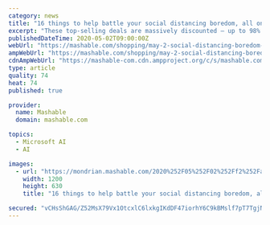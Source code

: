```yaml
---
category: news
title: "16 things to help battle your social distancing boredom, all on sale"
excerpt: "These top-selling deals are massively discounted — up to 98% off — for no good reason other than to make your social distancing life a little better. From app subscriptions to online courses to smartphone accessories,"
publishedDateTime: 2020-05-02T09:00:00Z
webUrl: "https://mashable.com/shopping/may-2-social-distancing-boredom-sale/"
ampWebUrl: "https://mashable.com/shopping/may-2-social-distancing-boredom-sale.amp"
cdnAmpWebUrl: "https://mashable-com.cdn.ampproject.org/c/s/mashable.com/shopping/may-2-social-distancing-boredom-sale.amp"
type: article
quality: 74
heat: 74
published: true

provider:
  name: Mashable
  domain: mashable.com

topics:
  - Microsoft AI
  - AI

images:
  - url: "https://mondrian.mashable.com/2020%252F05%252F02%252Ff2%252Faac2f06ab7924e4bb5490b401614948f.08afc.jpg%252F1200x630.jpg?signature=Ws8OrHmNrSwXDm02XQM7LOdHNn0="
    width: 1200
    height: 630
    title: "16 things to help battle your social distancing boredom, all on sale"

secured: "vCHsShGAG/Z52MsX79Vx1OtcxlC6lxkgIKdDF47iorhY6C9kBMslf7pT7TgjNtEInGTMLh4HPSWuTlMvm7dI0Def9MDcTMUnyGPoAY4S+ohfOlupDWX8/o+xRtuxsDSCD7AESsFjXAI5UGzaEWB2RyWfy0bajYq3GTYGcvr3VlAZQZlAdI/Ev7jZgc8Mo6FMWCugcCn/rBsBhOlMYAscKW5S6RQATe2vpc54JqQWZ366zr+yh8kqVW5L8pwGZO5NvnYsU7348Yn/r+Y8QUa/CJxGnWCQAnYxCUP6/G9ASVHuFLxySwsk2MAh7eMf+V00wDc+qd70AWZoPZvzuj9sbzGDzywwuf5MfePxDq8/ccJ1htnI0zbaL3xOe+7IEXS8cnsEUzwQoF98lvI9YNSh+dcgh+yBkeVJgxP5ZFx2SZC2DtsySLSg5z8lQ/eqvTHdCiyGEUrKxx6s+uQ3lgJ2K6XAqoJM1hQJQVsTscZkV+k=;IGhBlddBvSXgwc0dKIYaBQ=="
---
```


